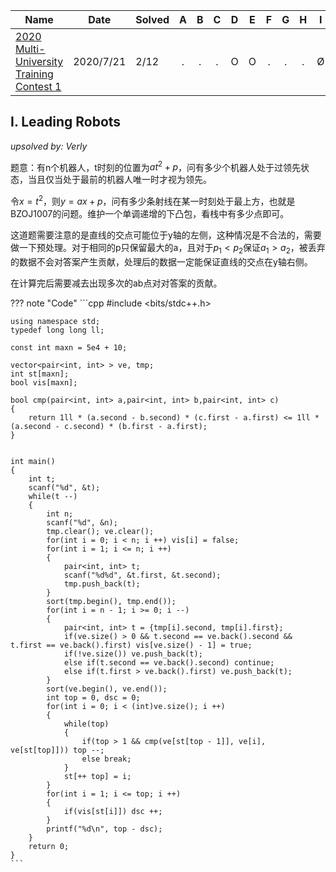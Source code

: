 | Name                                                         | Date       | Solved |  A   |  B   |  C   |  D   |  E   |  F   |  G   |  H   |  I   |  J   |  K   |   L   |
| ------------------------------------------------------------ | ---------- | ------ | :--: | :--: | :--: | :--: | :--: | :--: | :--: | :--: | :--: | :--: | :--: | :--: |
| [2020 Multi-University Training Contest 1](http://acm.hdu.edu.cn/search.php?field=problem&key=2020+Multi-University+Training+Contest+1&source=1&searchmode=source) | 2020/7/21 | 2/12   |  .   |  .   |  .   |  O   |  O   |  .   |  .   |  .   |  Ø   |  .   |  .   |  .   |


## I. Leading Robots

*upsolved by: Verly*

题意：有n个机器人，t时刻的位置为$at^2+p$，问有多少个机器人处于过领先状态，当且仅当处于最前的机器人唯一时才视为领先。

令$x=t^2$，则$y=ax+p$，问有多少条射线在某一时刻处于最上方，也就是BZOJ1007的问题。维护一个单调递增的下凸包，看栈中有多少点即可。

这道题需要注意的是直线的交点可能位于y轴的左侧，这种情况是不合法的，需要做一下预处理。对于相同的p只保留最大的a，且对于$p_1<p_2$保证$a_1>a_2$，被丢弃的数据不会对答案产生贡献，处理后的数据一定能保证直线的交点在y轴右侧。

在计算完后需要减去出现多次的ab点对对答案的贡献。

??? note "Code"
    ```cpp
    #include <bits/stdc++.h>

    using namespace std;
    typedef long long ll;

    const int maxn = 5e4 + 10;

    vector<pair<int, int> > ve, tmp;
    int st[maxn];
    bool vis[maxn];

    bool cmp(pair<int, int> a,pair<int, int> b,pair<int, int> c)
    {
        return 1ll * (a.second - b.second) * (c.first - a.first) <= 1ll * (a.second - c.second) * (b.first - a.first); 
    }


    int main()
    {
        int t;
        scanf("%d", &t);
        while(t --)
        {
            int n;
            scanf("%d", &n);
            tmp.clear(); ve.clear(); 
            for(int i = 0; i < n; i ++) vis[i] = false;
            for(int i = 1; i <= n; i ++) 
            {
                pair<int, int> t;
                scanf("%d%d", &t.first, &t.second);
                tmp.push_back(t);
            }
            sort(tmp.begin(), tmp.end());
            for(int i = n - 1; i >= 0; i --)
            {
                pair<int, int> t = {tmp[i].second, tmp[i].first};
                if(ve.size() > 0 && t.second == ve.back().second && t.first == ve.back().first) vis[ve.size() - 1] = true;
                if(!ve.size()) ve.push_back(t); 
                else if(t.second == ve.back().second) continue;  
                else if(t.first > ve.back().first) ve.push_back(t);
            }
            sort(ve.begin(), ve.end());
            int top = 0, dsc = 0;
            for(int i = 0; i < (int)ve.size(); i ++)
            {
                while(top)
                {
                    if(top > 1 && cmp(ve[st[top - 1]], ve[i], ve[st[top]])) top --;
                    else break;
                }
                st[++ top] = i;
            }
            for(int i = 1; i <= top; i ++) 
            {
                if(vis[st[i]]) dsc ++;
            }
            printf("%d\n", top - dsc);
        }
        return 0;
    }
    ```